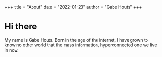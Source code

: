 +++
title = "About"
date = "2022-01-23"
author = "Gabe Houts"
+++

# Hi there

My name is Gabe Houts. Born in the age of the internet, I have grown to know no other world that the mass information, hyperconnected one we live in now.